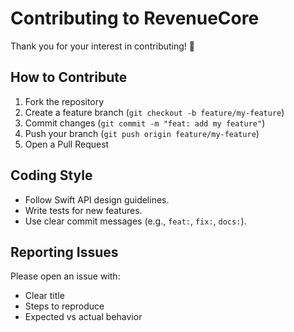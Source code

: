 # Contributing to RevenueCore

Thank you for your interest in contributing! 🙌

## How to Contribute
1. Fork the repository
2. Create a feature branch (`git checkout -b feature/my-feature`)
3. Commit changes (`git commit -m "feat: add my feature"`)
4. Push your branch (`git push origin feature/my-feature`)
5. Open a Pull Request

## Coding Style
- Follow Swift API design guidelines.
- Write tests for new features.
- Use clear commit messages (e.g., `feat:`, `fix:`, `docs:`).

## Reporting Issues
Please open an issue with:
- Clear title
- Steps to reproduce
- Expected vs actual behavior

